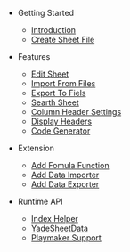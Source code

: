 - Getting Started
    - [Introduction](README.md#introduction)
    - [Create Sheet File](README.md#create-sheet-file)

- Features
    - [Edit Sheet](README.md#edit-sheet)
    - [Import From Files](README.md#import-from-files)
    - [Export To Fiels](README.md#export-to-files)
    - [Searth Sheet](README.md#search-sheet)
    - [Column Header Settings](README.md#column-header-settings)
    - [Display Headers](README.md#display-headers)
    - [Code Generator](README.md#code-generator)

- Extension
    - [Add Fomula Function](README.md#add-fomula-function)
    - [Add Data Importer](README.md#add-a-data-importer)
    - [Add Data Exporter](README.md#add-a-data-importer)

- Runtime API
    - [Index Helper](README.md#indexhelper)
    - [YadeSheetData](README.md#yadesheetdata)
    - [Playmaker Support](README.md#playmaker-support)